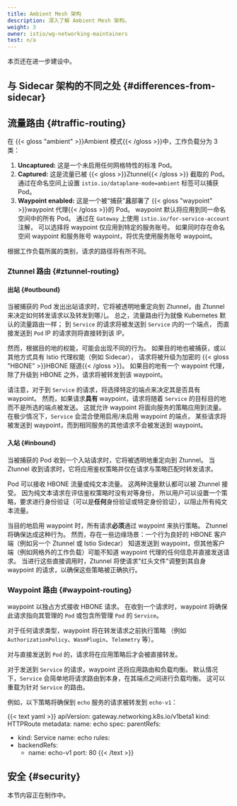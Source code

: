 ```yaml
---
title: Ambient Mesh 架构
description: 深入了解 Ambient Mesh 架构。
weight: 3
owner: istio/wg-networking-maintainers
test: n/a
---
```


本页还在进一步建设中。

## 与 Sidecar 架构的不同之处 {#differences-from-sidecar}

## 流量路由 {#traffic-routing}

在 {{< gloss "ambient" >}}Ambient 模式{{< /gloss >}}中，工作负载分为 3 类：

1. **Uncaptured:** 这是一个未启用任何网格特性的标准 Pod。
1. **Captured:** 这是流量已被 {{< gloss >}}Ztunnel{{< /gloss >}} 截取的 Pod。
    通过在命名空间上设置 `istio.io/dataplane-mode=ambient` 标签可以捕获 Pod。
1. **Waypoint enabled:** 这是一个被“捕获”**且**部署了
    {{< gloss "waypoint" >}}waypoint 代理{{< /gloss >}}的 Pod。
    waypoint 默认将应用到同一命名空间中的所有 Pod。
    通过在 `Gateway` 上使用 `istio.io/for-service-account` 注解，
    可以选择将 waypoint 仅应用到特定的服务账号。
    如果同时存在命名空间 waypoint 和服务账号 waypoint，将优先使用服务账号 waypoint。

根据工作负载所属的类别，请求的路径将有所不同。

### Ztunnel 路由 {#ztunnel-routing}

#### 出站 {#outbound}

当被捕获的 Pod 发出出站请求时，它将被透明地重定向到 Ztunnel，由 Ztunnel 来决定如何转发请求以及转发到哪儿。
总之，流量路由行为就像 Kubernetes 默认的流量路由一样；
到 `Service` 的请求将被发送到 `Service` 内的一个端点，
而直接发送到 `Pod` IP 的请求则将直接转到该 IP。

然而，根据目的地的权能，可能会出现不同的行为。
如果目的地也被捕获，或以其他方式具有 Istio 代理权能（例如 Sidecar），
请求将被升级为加密的 {{< gloss "HBONE" >}}HBONE 隧道{{< /gloss >}}。
如果目的地有一个 waypoint 代理，除了升级到 HBONE 之外，请求将被转发到该 waypoint。

请注意，对于到 `Service` 的请求，将选择特定的端点来决定其是否具有 waypoint。
然而，如果请求**具有** waypoint，请求将随着 `Service` 的目标目的地而不是所选的端点被发送。
这就允许 waypoint 将面向服务的策略应用到流量。
在极少情况下，`Service` 会混合使用启用/未启用 waypoint 的端点，
某些请求将被发送到 waypoint，而到相同服务的其他请求不会被发送到 waypoint。

#### 入站 {#inbound}

当被捕获的 Pod 收到一个入站请求时，它将被透明地重定向到 Ztunnel。
当 Ztunnel 收到请求时，它将应用鉴权策略并仅在请求与策略匹配时转发请求。

Pod 可以接收 HBONE 流量或纯文本流量。
这两种流量默认都可以被 Ztunnel 接受。
因为纯文本请求在评估鉴权策略时没有对等身份，
所以用户可以设置一个策略，要求进行身份验证（可以是**任何**身份验证或特定身份验证），以阻止所有纯文本流量。

当目的地启用 waypoint 时，所有请求**必须**通过 waypoint 来执行策略。
Ztunnel 将确保达成这种行为。
然而，存在一些边缘场景：一个行为良好的 HBONE 客户端（例如另一个 Ztunnel 或 Istio Sidecar）
知道发送到 waypoint，但其他客户端（例如网格外的工作负载）可能不知道 waypoint 代理的任何信息并直接发送请求。
当进行这些直接调用时，Ztunnel 将使请求"红头文件"调整到其自身 waypoint 的请求，以确保这些策略被正确执行。

### Waypoint 路由 {#waypoint-routing}

waypoint 以独占方式接收 HBONE 请求。
在收到一个请求时，waypoint 将确保此请求指向其管理的 `Pod` 或包含所管理 `Pod` 的 `Service`。

对于任何请求类型，waypoint 将在转发请求之前执行策略
（例如 `AuthorizationPolicy`、`WasmPlugin`、`Telemetry` 等）。

对与直接发送到 `Pod` 的，请求将在应用策略后才会被直接转发。

对于发送到 `Service` 的请求，waypoint 还将应用路由和负载均衡。
默认情况下，`Service` 会简单地将请求路由到本身，在其端点之间进行负载均衡。
这可以重载为针对 `Service` 的路由。

例如，以下策略将确保到 `echo` 服务的请求被转发到 `echo-v1`：

{{< text yaml >}}
apiVersion: gateway.networking.k8s.io/v1beta1
kind: HTTPRoute
metadata:
  name: echo
spec:
  parentRefs:
  - kind: Service
    name: echo
  rules:
  - backendRefs:
    - name: echo-v1
      port: 80
{{< /text >}}

## 安全 {#security}

本节内容正在制作中。
